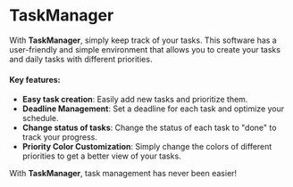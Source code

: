 # TaskManager
With **TaskManager**, simply keep track of your tasks. This software has a user-friendly and simple environment that allows you to create your tasks and daily tasks with different priorities.

#### Key features:
- **Easy task creation**: Easily add new tasks and prioritize them.
- **Deadline Management**: Set a deadline for each task and optimize your schedule.
- **Change status of tasks**: Change the status of each task to "done" to track your progress.
- **Priority Color Customization**: Simply change the colors of different priorities to get a better view of your tasks.

With **TaskManager**, task management has never been easier!
